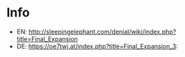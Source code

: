 # Info
* EN: http://sleepingelephant.com/denial/wiki/index.php?title=Final_Expansion
* DE: https://oe7twj.at/index.php?title=Final_Expansion_3: 
